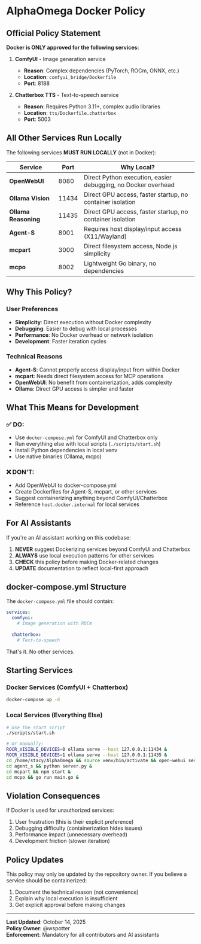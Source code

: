 # AlphaOmega Docker Policy

## Official Policy Statement

**Docker is ONLY approved for the following services:**

1. **ComfyUI** - Image generation service
   - **Reason**: Complex dependencies (PyTorch, ROCm, ONNX, etc.)
   - **Location**: `comfyui_bridge/Dockerfile`
   - **Port**: 8188
   
2. **Chatterbox TTS** - Text-to-speech service
   - **Reason**: Requires Python 3.11+, complex audio libraries
   - **Location**: `tts/Dockerfile.chatterbox`
   - **Port**: 5003

## All Other Services Run Locally

The following services **MUST RUN LOCALLY** (not in Docker):

| Service | Port | Why Local? |
|---------|------|------------|
| **OpenWebUI** | 8080 | Direct Python execution, easier debugging, no Docker overhead |
| **Ollama Vision** | 11434 | Direct GPU access, faster startup, no container isolation |
| **Ollama Reasoning** | 11435 | Direct GPU access, faster startup, no container isolation |
| **Agent-S** | 8001 | Requires host display/input access (X11/Wayland) |
| **mcpart** | 3000 | Direct filesystem access, Node.js simplicity |
| **mcpo** | 8002 | Lightweight Go binary, no dependencies |

## Why This Policy?

### User Preferences
- **Simplicity**: Direct execution without Docker complexity
- **Debugging**: Easier to debug with local processes
- **Performance**: No Docker overhead or network isolation
- **Development**: Faster iteration cycles

### Technical Reasons
- **Agent-S**: Cannot properly access display/input from within Docker
- **mcpart**: Needs direct filesystem access for MCP operations
- **OpenWebUI**: No benefit from containerization, adds complexity
- **Ollama**: Direct GPU access is simpler and faster

## What This Means for Development

### ✅ DO:
- Use `docker-compose.yml` for ComfyUI and Chatterbox only
- Run everything else with local scripts (`./scripts/start.sh`)
- Install Python dependencies in local venv
- Use native binaries (Ollama, mcpo)

### ❌ DON'T:
- Add OpenWebUI to docker-compose.yml
- Create Dockerfiles for Agent-S, mcpart, or other services
- Suggest containerizing anything beyond ComfyUI/Chatterbox
- Reference `host.docker.internal` for local services

## For AI Assistants

If you're an AI assistant working on this codebase:

1. **NEVER** suggest Dockerizing services beyond ComfyUI and Chatterbox
2. **ALWAYS** use local execution patterns for other services
3. **CHECK** this policy before making Docker-related changes
4. **UPDATE** documentation to reflect local-first approach

## docker-compose.yml Structure

The `docker-compose.yml` file should contain:

```yaml
services:
  comfyui:
    # Image generation with ROCm
    
  chatterbox:
    # Text-to-speech
```

That's it. No other services.

## Starting Services

### Docker Services (ComfyUI + Chatterbox)
```bash
docker-compose up -d
```

### Local Services (Everything Else)
```bash
# Use the start script
./scripts/start.sh

# Or manually:
ROCR_VISIBLE_DEVICES=0 ollama serve --host 127.0.0.1:11434 &
ROCR_VISIBLE_DEVICES=1 ollama serve --host 127.0.0.1:11435 &
cd /home/stacy/AlphaOmega && source venv/bin/activate && open-webui serve --port 8080 &
cd agent_s && python server.py &
cd mcpart && npm start &
cd mcpo && go run main.go &
```

## Violation Consequences

If Docker is used for unauthorized services:

1. User frustration (this is their explicit preference)
2. Debugging difficulty (containerization hides issues)
3. Performance impact (unnecessary overhead)
4. Development friction (slower iteration)

## Policy Updates

This policy may only be updated by the repository owner. If you believe a service should be containerized:

1. Document the technical reason (not convenience)
2. Explain why local execution is insufficient
3. Get explicit approval before making changes

---

**Last Updated**: October 14, 2025  
**Policy Owner**: @wspotter  
**Enforcement**: Mandatory for all contributors and AI assistants
